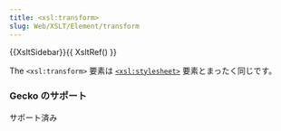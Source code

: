 ```yaml
---
title: <xsl:transform>
slug: Web/XSLT/Element/transform
---
```


{{XsltSidebar}}{{ XsltRef() }}

The `<xsl:transform>` 要素は [`<xsl:stylesheet>`](/ja/docs/XSLT/Elements/stylesheet) 要素とまったく同じです。

### Gecko のサポート

サポート済み
